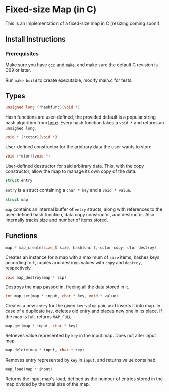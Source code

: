 # Fixed-size Map (in C)

This is an implementation of a fixed-size map in C (resizing coming soon!).

## Install Instructions

### Prerequisites

Make sure you have [`gcc`](https://gcc.gnu.org/) and [`make`](https://www.gnu.org/software/make/), and make sure the default C revision is C99 or later.

Run `make build` to create executable, modify main.c for tests.

## Types

```c
unsigned long (*hashfunc)(void *)
```
Hash functions are user-defined, the provided default is a popular string hash algorithm from [here](http://www.cse.yorku.ca/~oz/hash.html). Every hash function takes a `void *` and returns an `unsigned long`.

```c
void * (*cctor)(void *)
```
User-defined constructor for the arbitrary data the user wants to store.

```c
void (*dtor)(void *)
```
User-defined destructor for said arbitrary data. This, with the copy constructor, allow the map to manage its own copy of the data.

```c
struct entry
```
`entry` is a struct containing a `char * key` and a `void * value`.


```c
struct map
```
`map` contains an internal buffer of `entry` structs, along with references to the user-defined hash function, data copy constructor, and destructor. Also internally tracks size and number of items stored.

## Functions

```c 
map * map_create(size_t size, hashfunc f, cctor copy, dtor destroy)
```
Creates an instance for a map with a maximum of `size` items, hashes keys according to `f`, copies and destroys values with `copy` and `destroy`, respectively.

```c
void map_destroy(map * rip)
```
Destroys the map passed in, freeing all the data stored in it.

```c
int map_set(map * input, char * key, void * value)
```
Creates a new `entry` for the given `key`-`value` pair, and inserts it into map. In case of a duplicate `key`, deletes old entry and places new one in its place. If the map is full, returns `MAP_FULL`.

```c
map_get(map * input, char * key)
```
Retrieves value represented by `key` in the input map. Does not alter input map.

```c
map_delete(map * input, char * key)
```
Removes entry represented by `key` in `input`, and returns value contained.

```c
map_load(map * input)
```
Returns the input map's load, defined as the number of entries stored in the map divided by the total size of the map.